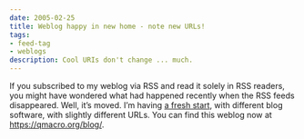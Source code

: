 ```yaml
---
date: 2005-02-25
title: Weblog happy in new home - note new URLs!
tags:
- feed-tag
- weblogs
description: Cool URIs don't change ... much.
---
```

If you subscribed to my weblog via RSS and read it solely in RSS readers, you might have wondered what
had happened recently when the RSS feeds disappeared. Well, it’s moved. I’m having [a fresh
start](/blog/posts/2005/02/18/a-fresh-start/), with different blog software, with slightly different
URLs. You can find this weblog now at <https://qmacro.org/blog/>.
